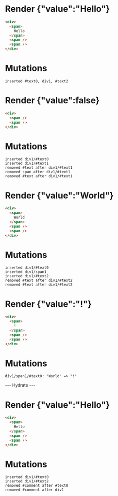# Render {"value":"Hello"}
```html
<div>
  <span>
    Hello
  </span>
  <span />
  <span />
</div>
```

# Mutations
```
inserted #text0, div1, #text2
```


# Render {"value":false}
```html
<div>
  <span />
  <span />
</div>
```

# Mutations
```
inserted div1/#text0
inserted div1/#text1
removed #text after div1/#text1
removed span after div1/#text1
removed #text after div1/#text1
```


# Render {"value":"World"}
```html
<div>
  <span>
    World
  </span>
  <span />
  <span />
</div>
```

# Mutations
```
inserted div1/#text0
inserted div1/span1
inserted div1/#text2
removed #text after div1/#text2
removed #text after div1/#text2
```


# Render {"value":"!"}
```html
<div>
  <span>
    !
  </span>
  <span />
  <span />
</div>
```

# Mutations
```
div1/span1/#text0: "World" => "!"
```


--- Hydrate ---
# Render {"value":"Hello"}
```html
<div>
  <span>
    Hello
  </span>
  <span />
  <span />
</div>
```

# Mutations
```
inserted div1/#text0
inserted div1/#text2
removed #comment after #text0
removed #comment after div1
```